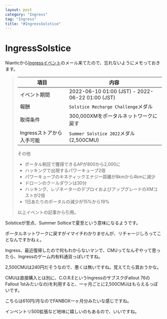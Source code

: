 ```yaml
---
layout: post
category: "Ingress"
tag: "Ingress"
title: "#IngressSolstice"
---
```


# IngressSolstice
Nianticから[Ingressイベント](https://ingress.com/news/summer-solstice-2022-na/?hl=ja)のメール来てたので、忘れないようにメモっておきます。

> |項目|内容|
> |---|---|
> |イベント期間|2022-06-10 01:00 (JST) - 2022-06-22 01:00 (JST)|
> |報酬|`Solstice Recharge Challenge`メダル|
> |取得条件|300,000XMをポータルネットワークに戻す|
> |Ingressストアから入手可能|`Summer Solstice 2022`メダル(2,500CMU)|
> 
> その他
> - ポータル制圧で獲得できるAPが800から2,000に
> - ハッキングで出現するパワーキューブ2倍
> - パワーキューブのキネティックエナジー距離が8kmから4kmに減少
> - ドローンのクールダウンは30分
> - ハッキング、レゾネーターのデプロイおよびアップグレードのXMコストが2倍
> - 1日あたりのポータルの減少が15%から19%
> 
> 以上イベントの記事から引用。

Solsticeが至点、Summer Solticeで夏至という意味になるようです。

ポータルネットワークに戻すがイマイチわかりませんが、リチャージしろってことなんですかねぇ。

Ingress、最近復帰したので何もわからないマンで、CMUってなんぞやって思ったら、Ingressのゲーム内有料通貨っぽいですね。

2,500CMUは240円だそうなので、悪くは無いですね。覚えてたら買おうかな。

CMUは直接購入とは別に、C.O.R.EというIngressのサブスク(Fallout 76のFallout 1stみたいなの)を利用すると、一ヶ月ごとに2,500CMUはもらえるっぽいです。

こちらは610円/月なのでFANBOX一ヶ月分みたいな感じですね。

インベントリ500拡張など地味に嬉しいのもあるので、いいですね。

